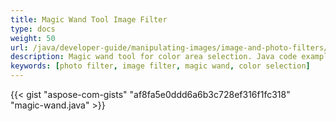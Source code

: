 ```yaml
---
title: Magic Wand Tool Image Filter
type: docs
weight: 50
url: /java/developer-guide/manipulating-images/image-and-photo-filters/magic-wand-filter/
description: Magic wand tool for color area selection. Java code example provided.
keywords: [photo filter, image filter, magic wand, color selection]
---
```



{{< gist "aspose-com-gists" "af8fa5e0ddd6a6b3c728ef316f1fc318" "magic-wand.java" >}}
